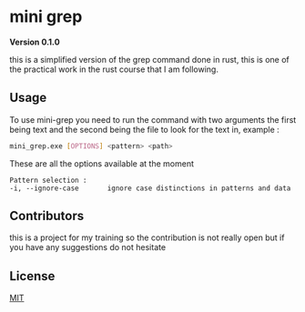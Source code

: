 # mini grep
**Version 0.1.0**

this is a simplified version of the grep command done in rust, this is one of the practical work in the rust course that I am following.

## Usage
To use mini-grep you need to run the command with two arguments the first being text and the second being the file to look for the text in, example :
```bash
mini_grep.exe [OPTIONS] <pattern> <path>
```
These are all the options available at the moment
```
Pattern selection :
-i, --ignore-case       ignore case distinctions in patterns and data
```
## Contributors

this is a project for my training so the contribution is not really open but if you have any suggestions do not hesitate

## License

[MIT](https://choosealicense.com/licenses/mit/)